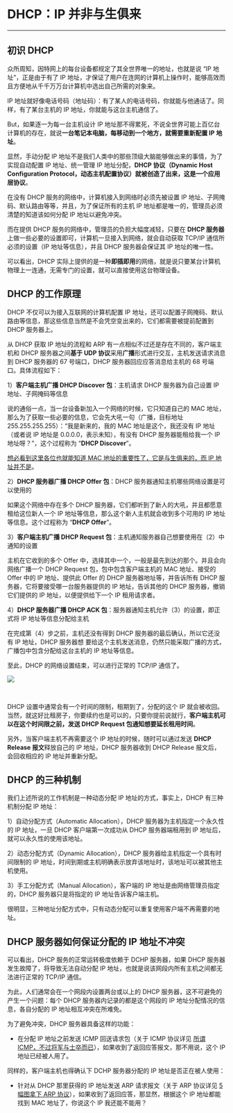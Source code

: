 # DHCP：IP 并非与生俱来

---

## 初识 DHCP

众所周知，因特网上的每台设备都规定了其全世界唯一的地址，也就是说 “IP 地址”，正是由于有了 IP 地址，才保证了用户在连网的计算机上操作时，能够高效而且方便地从千千万万台计算机中选出自己所需的对象来。

IP 地址就好像电话号码（地址码）：有了某人的电话号码，你就能与他通话了。同样，有了某台主机的 IP 地址，你就能与这台主机通信了。

But，如果逐一为每一台主机设计 IP 地址那不得累死，不说全世界可能上百亿台计算机的存在，就说**一台笔记本电脑，每移动到一个地方，就需要重新配置 IP 地址**。

显然，手动分配 IP 地址不是我们人类中的那些顶级大脑能够做出来的事情，为了实现自动配置 IP 地址、统一管理 IP 地址分配，**DHCP 协议（Dynamic Host Configuration Protocol，动态主机配置协议）**就被创造了出来，这是一个**应用层协议**。

在没有 DHCP 服务的网络中，计算机接入到网络时必须先被设置 IP 地址、子网掩码、默认路由等等，并且，为了保证所有的主机 IP 地址都是唯一的，管理员必须清楚的知道该如何分配 IP 地址以避免冲突。

而在提供 DHCP 服务的网络中，管理员的负担大幅度减轻，只要在 **DHCP 服务器**上做一些必要的设置即可，计算机一旦接入到网络，就会自动获取 TCP/IP 通信所必须的设置（IP 地址等信息），并且 DHCP 服务器会保证其 IP 地址的唯一性。

可以看出，DHCP 实际上提供的是一种**即插即用**的网络，就是说只要某台计算机物理上一连通，无需专门的设置，就可以直接使用这台物理设备。

## DHCP 的工作原理

DHCP 不仅可以为接入互联网的计算机配置 IP 地址，还可以配置子网掩码、默认路由等信息，那这些信息当然是不会凭空变出来的，它们都需要被提前配置到 DHCP 服务器上。

从 DHCP 获取 IP 地址的流程和 ARP 有一点相似不过还是存在不同的，客户端主机和 DHCP 服务器之间**基于 UDP 协议**采用**广播**形式进行交互，主机发送请求消息到 DHCP 服务器的 67 号端口，DHCP 服务器回应应答消息给主机的 68 号端口。具体流程如下：

1）**客户端主机广播 DHCP Discover 包**：主机请求 DHCP 服务器为自己设置 IP 地址、子网掩码等信息

说的通俗一点，当一台设备新加入一个网络的时候，它只知道自己的 MAC 地址，那么为了获取一些必要的信息，它会先大吼一句（广播，目标地址 255.255.255.255）：“我是新来的，我的 MAC 地址是这个，我还没有 IP 地址（或者说 IP 地址是 0.0.0.0，表示未知），有没有 DHCP 服务器能租给我一个 IP 地址呀？”，这个过程称为 “**DHCP Discover**”。

<u>想必看到这里各位也就能知道 MAC 地址的重要性了，它是与生俱来的，而 IP 地址并不是</u>。

2）**DHCP 服务器广播 DHCP Offer 包**：DHCP 服务器通知主机哪些网络设置是可以使用的

如果这个网络中存在多个 DHCP 服务器，它们都听到了新人的大吼，并且都愿意租给这位新人一个 IP 地址等信息，那么这个新人主机就会收到多个可用的 IP 地址等信息。这个过程称为 “**DHCP Offer**”。

3）**客户端主机广播 DHCP Request 包**：主机通知服务器自己想要使用在（2）中通知的设置

主机在它收到的多个 Offer 中，选择其中一个，一般是最先到达的那个。并且会向网络广播一个 DHCP Request 包，包中包含客户端主机的 MAC 地址、接受的 Offer 中的 IP 地址、提供此 Offer 的 DHCP 服务器地址等，并告诉所有 DHCP 服务器，它将要接受哪一台服务器提供的 IP 地址，告诉其他的 DHCP 服务器，撤销它们提供的 IP 地址，以便提供给下一个 IP 租用请求者。

4）**DHCP 服务器广播 DHCP ACK 包**：服务器通知主机允许（3）的设置，即正式将 IP 地址等信息分配给主机

在完成第（4）步之前，主机还没有得到 DHCP 服务器的最后确认，所以它还没有 IP 地址，DHCP 服务器想
要给这个主机发送消息，仍然只能采取广播的方式，广播包中包含分配给这台主机的 IP 地址等信息。

至此，DHCP 的网络设置结束，可以进行正常的 TCP/IP 通信了。

![](https://gitee.com/veal98/images/raw/master/img/20210617212614.png)

<br>

DHCP 设置中通常会有一个时间的限制，租期到了，分配的这个 IP 就会被收回。当然，就这好比租房子，你要续约也是可以的，只要你提前说就行，**客户端主机可以在这个时间限之前，发送 DHCP Request 包通知想要延长租用时间**。

另外，当客户端主机不再需要这个 IP 地址的时候，随时可以通过发送 **DHCP Release 报文**释放自己的 IP 地址，DHCP 服务器收到 DHCP Release 报文后，会回收相应的 IP 地址并重新分配。

## DHCP 的三种机制

我们上述所说的工作机制是一种动态分配 IP 地址的方式，事实上，DHCP 有三种机制分配 IP 地址：

1）自动分配方式（Automatic Allocation），DHCP 服务器为主机指定一个永久性的 IP 地址，一旦 DHCP 客户端第一次成功从 DHCP 服务器端租用到 IP 地址后，就可以永久性的使用该地址。

2）动态分配方式（Dynamic Allocation），DHCP 服务器给主机指定一个具有时间限制的 IP 地址，时间到期或主机明确表示放弃该地址时，该地址可以被其他主机使用。

3）手工分配方式（Manual Allocation），客户端的 IP 地址是由网络管理员指定的，DHCP 服务器只是将指定的 IP 地址告诉客户端主机。

很明显，三种地址分配方式中，只有动态分配可以重复使用客户端不再需要的地址。

## DHCP 服务器如何保证分配的 IP 地址不冲突

可以看出，DHCP 服务的正常运转极度依赖于 DCHP 服务器，如果 DHCP 服务器发生故障了，将导致无法自动分配 IP 地址，也就是说该网段内所有主机之间都无法进行正常的 TCP/IP 通信。

为此，人们通常会在一个网段内设置两台或以上的 DHCP 服务器，这不可避免的产生一个问题：每个 DHCP 服务器内记录的都是这个网段的 IP 地址分配情况的信息，各自分配的 IP 地址相互冲突在所难免。

为了避免冲突，DHCP 服务器具备这样的功能：

- 在分配 IP 地址之前发送 ICMP 回送请求包（关于 ICMP 协议详见 [所谓 ICMP，不过将军与士卒而已](https://mp.weixin.qq.com/s/3SujLofRpxA2RfLljFbW1Q)），如果收到了返回应答报文，那不用说，这个 IP 地址已经被人用了。

同样的，客户端主机也得确认下 DCHP 服务器分配的 IP 地址是否正在被人使用：

- 针对从 DHCP 那里获得的 IP 地址发送 ARP 请求报文（关于 ARP 协议详见 [5 幅图拿下 ARP 协议](https://mp.weixin.qq.com/s/HkcMdiZbfsV52IW7xhfdqg)），如果收到了返回应答，那显然，根据这个 IP 地址都能找到 MAC 地址了，你说这个 IP 我还能不能用？